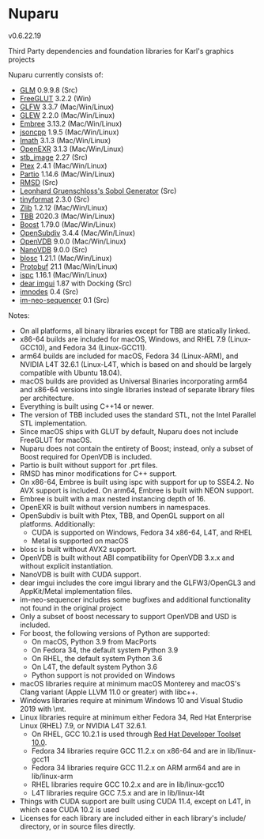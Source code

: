 Nuparu
======

v0.6.22.19

Third Party dependencies and foundation libraries for Karl's graphics projects

Nuparu currently consists of:

* [GLM](http://glm.g-truc.net) 0.9.9.8 (Src)
* [FreeGLUT](http://freeglut.sourceforge.net) 3.2.2 (Win)
* [GLFW](http://www.glfw.org) 3.3.7 (Mac/Win/Linux)
* [GLEW](https://github.com/nigels-com/glew) 2.2.0 (Mac/Win/Linux)
* [Embree](https://embree.github.io) 3.13.2 (Mac/Win/Linux)
* [jsoncpp](https://github.com/open-source-parsers/jsoncpp) 1.9.5 (Mac/Win/Linux)
* [Imath](https://github.com/AcademySoftwareFoundation/Imath) 3.1.3 (Mac/Win/Linux)
* [OpenEXR](https://github.com/AcademySoftwareFoundation/openexr) 3.1.3 (Mac/Win/Linux)
* [stb_image](https://github.com/nothings/stb) 2.27 (Src)
* [Ptex](http://ptex.us) 2.4.1 (Mac/Win/Linux)
* [Partio](https://www.disneyanimation.com/technology/partio.html) 1.14.6 (Mac/Win/Linux)
* [RMSD](http://boscoh.com/code/) (Src)
* [Leonhard Gruenschloss's Sobol Generator](http://gruenschloss.org) (Src)
* [tinyformat](https://github.com/c42f/tinyformat) 2.3.0 (Src)
* [Zlib](https://www.zlib.net) 1.2.12 (Mac/Win/Linux)
* [TBB](https://www.threadingbuildingblocks.org/) 2020.3 (Mac/Win/Linux)
* [Boost](http://www.boost.org) 1.79.0 (Mac/Win/Linux)
* [OpenSubdiv](http://graphics.pixar.com/opensubdiv/docs/intro.html) 3.4.4 (Mac/Win/Linux)
* [OpenVDB](http://www.openvdb.org/) 9.0.0 (Mac/Win/Linux)
* [NanoVDB](http://www.openvdb.org/) 9.0.0 (Src)
* [blosc](https://github.com/Blosc) 1.21.1 (Mac/Win/Linux)
* [Protobuf](https://developers.google.com/protocol-buffers/) 21.1 (Mac/Win/Linux)
* [ispc](https://ispc.github.io) 1.16.1 (Mac/Win/Linux)
* [dear imgui](https://github.com/ocornut/imgui) 1.87 with Docking (Src)
* [imnodes](https://github.com/Nelarius/imnodes) 0.4 (Src)
* [im-neo-sequencer](https://gitlab.com/GroGy/im-neo-sequencer) 0.1 (Src)

Notes:

* On all platforms, all binary libraries except for TBB are statically linked.
* x86-64 builds are included for macOS, Windows, and RHEL 7.9 (Linux-GCC10), and Fedora 34 (Linux-GCC11).
* arm64 builds are included for macOS, Fedora 34 (Linux-ARM), and NVIDIA L4T 32.6.1 (Linux-L4T, which is based on and should be largely compatible with Ubuntu 18.04).
* macOS builds are provided as Universal Binaries incorporating arm64 and x86-64 versions into single libraries instead of separate library files per architecture.
* Everything is built using C++14 or newer.
* The version of TBB included uses the standard STL, not the Intel Parallel STL implementation.
* Since macOS ships with GLUT by default, Nuparu does not include FreeGLUT for macOS.
* Nuparu does not contain the entirety of Boost; instead, only a subset of Boost required for OpenVDB is included.
* Partio is built without support for .prt files.
* RMSD has minor modifications for C++ support.
* On x86-64, Embree is built using ispc with support for up to SSE4.2. No AVX support is included. On arm64, Embree is built with NEON support.
* Embree is built with a max nested instancing depth of 16.
* OpenEXR is built without version numbers in namespaces.
* OpenSubdiv is built with Ptex, TBB, and OpenGL support on all platforms. Additionally:
    * CUDA is supported on Windows, Fedora 34 x86-64, L4T, and RHEL
    * Metal is supported on macOS
* blosc is built without AVX2 support.
* OpenVDB is built without ABI compatibility for OpenVDB 3.x.x and without explicit instantiation.
* NanoVDB is built with CUDA support.
* dear imgui includes the core imgui library and the GLFW3/OpenGL3 and AppKit/Metal implementation files.
* im-neo-sequencer includes some bugfixes and additional functionality not found in the original project
* Only a subset of boost necessary to support OpenVDB and USD is included.
* For boost, the following versions of Python are supported:
    * On macOS, Python 3.9 from MacPorts
    * On Fedora 34, the default system Python 3.9
    * On RHEL, the default system Python 3.6
    * On L4T, the default system Python 3.6
    * Python support is not provided on Windows
* macOS libraries require at minimum macOS Monterey and macOS's Clang variant (Apple LLVM 11.0 or greater) with libc++.
* Windows libraries require at minimum Windows 10 and Visual Studio 2019 with \mt.
* Linux libraries require at minimum either Fedora 34, Red Hat Enterprise Linux (RHEL) 7.9, or NVIDIA L4T 32.6.1.
    * On RHEL, GCC 10.2.1 is used through [Red Hat Developer Toolset 10.0](https://developers.redhat.com/products/developertoolset/updates/).
    * Fedora 34 libraries require GCC 11.2.x on x86-64 and are in lib/linux-gcc11
    * Fedora 34 libraries require GCC 11.2.x on ARM arm64 and are in lib/linux-arm
    * RHEL libraries require GCC 10.2.x and are in lib/linux-gcc10
    * L4T libraries require GCC 7.5.x and are in lib/linux-l4t
* Things with CUDA support are built using CUDA 11.4, except on L4T, in which case CUDA 10.2 is used
* Licenses for each library are included either in each library's include/ directory, or in source files directly.
